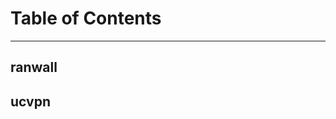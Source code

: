 # Table of Contents #
-------------------------------------------------------------------------------

## ranwall ##



## ucvpn ##

